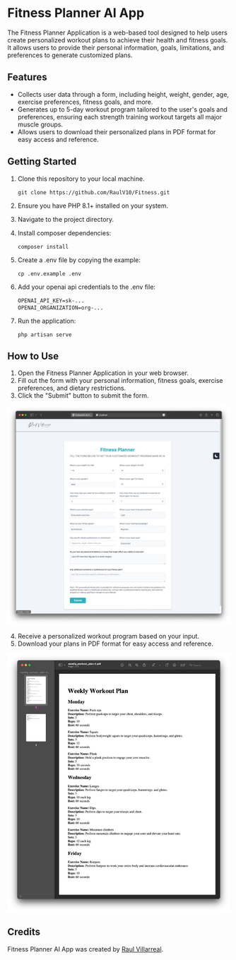 # Fitness Planner AI App

The Fitness Planner Application is a web-based tool designed to help users create personalized workout plans to achieve their health and fitness goals. It allows users to provide their personal information, goals, limitations, and preferences to generate customized plans.

## Features

- Collects user data through a form, including height, weight, gender, age, exercise preferences, fitness goals, and more.
- Generates up to 5-day workout program tailored to the user's goals and preferences, ensuring each strength training workout targets all major muscle groups.
- Allows users to download their personalized plans in PDF format for easy access and reference.

## Getting Started

1. Clone this repository to your local machine.
   ```
   git clone https://github.com/RaulV10/Fitness.git
   ```

2. Ensure you have PHP 8.1+ installed on your system.

3. Navigate to the project directory.

4. Install composer dependencies:
   ```
   composer install
   ```

5. Create a .env file by copying the example:
   ```
   cp .env.example .env
   ```
   
6. Add your openai api credentials to the .env file:
   ```
   OPENAI_API_KEY=sk-...
   OPENAI_ORGANIZATION=org-...
   ```

7. Run the application:
   ```
   php artisan serve
   ```

## How to Use

1. Open the Fitness Planner Application in your web browser.
2. Fill out the form with your personal information, fitness goals, exercise preferences, and dietary restrictions.
3. Click the "Submit" button to submit the form.

![App interface](https://github.com/RaulV10/Fitness/blob/main/Form.jpeg?raw=true)

4. Receive a personalized workout program based on your input.
5. Download your plans in PDF format for easy access and reference.

![Generated program](https://github.com/RaulV10/Fitness/blob/main/WorkoutPlan.jpeg?raw=true)

## Credits

Fitness Planner AI App was created by [Raul Villarreal](https://www.linkedin.com/in/raulvillarreals/).
